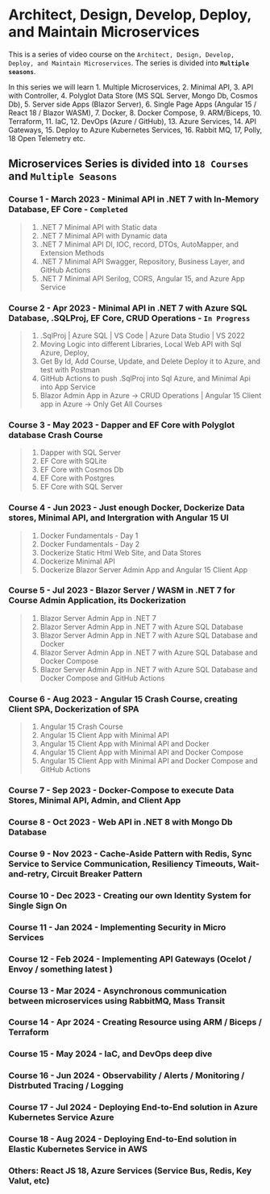 # Architect, Design, Develop, Deploy, and Maintain Microservices

This is a series of video course on the `Architect, Design, Develop, Deploy, and Maintain Microservices`. The series is divided into **`Multiple seasons`**.

In this series we will learn 1. Multiple Microservices, 2. Minimal API, 3. API with Controller, 4. Polyglot Data Store (MS SQL Server, Mongo Db, Cosmos Db), 5. Server side Apps (Blazor Server), 6. Single Page Apps (Angular 15 / React 18 / Blazor WASM), 7. Docker, 8. Docker Compose, 9. ARM/Biceps, 10. Terraform, 11. IaC, 12. DevOps (Azure / GitHub), 13. Azure Services, 14. API Gateways, 15. Deploy to Azure Kubernetes Services, 16. Rabbit MQ, 17, Polly, 18 Open Telemetry etc.

## Microservices Series is divided into `18 Courses` and `Multiple Seasons`

### Course **1** - March 2023 - Minimal API in .NET 7 with In-Memory Database, EF Core - **`Completed`**

> 1. .NET 7 Minimal API with Static data
> 1. .NET 7 Minimal API with Dynamic data
> 1. .NET 7 Minimal API DI, IOC, record, DTOs, AutoMapper, and Extension Methods
> 1. .NET 7 Minimal API Swagger, Repository, Business Layer, and GitHub Actions
> 1. .NET 7 Minimal API Serilog, CORS, Angular 15, and Azure App Service

### Course **2** - Apr 2023 - Minimal API in .NET 7 with Azure SQL Database, .SQLProj, EF Core, CRUD Operations - **`In Progress`**

> 1. .SqlProj | Azure SQL | VS Code | Azure Data Studio | VS 2022
> 1. Moving Logic into different Libraries, Local Web API with Sql Azure, Deploy,
> 1. Get By Id, Add Course, Update, and Delete Deploy it to Azure, and test with Postman
> 1. GitHub Actions to push .SqlProj into Sql Azure, and Minimal Api into App Service
> 1. Blazor Admin App in Azure -> CRUD Operations | Angular 15 Client app in Azure -> Only Get All Courses

### Course **3** - May 2023 - Dapper and EF Core with Polyglot database Crash Course

> 1. Dapper with SQL Server
> 1. EF Core with SQLite
> 1. EF Core with Cosmos Db
> 1. EF Core with Postgres
> 1. EF Core with SQL Server

### Course **4** - Jun 2023 - Just enough Docker, Dockerize Data stores, Minimal API, and Intergration with Angular 15 UI

> 1. Docker Fundamentals - Day 1
> 1. Docker Fundamentals - Day 2
> 1. Dockerize Static Html Web Site, and Data Stores
> 1. Dockerize Minimal API
> 1. Dockerize Blazor Server Admin App and Angular 15 Client App

### Course **5** - Jul 2023 - Blazor Server / WASM in .NET 7 for Course Admin Application, its Dockerization

> 1. Blazor Server Admin App in .NET 7
> 1. Blazor Server Admin App in .NET 7 with Azure SQL Database
> 1. Blazor Server Admin App in .NET 7 with Azure SQL Database and Docker
> 1. Blazor Server Admin App in .NET 7 with Azure SQL Database and Docker Compose
> 1. Blazor Server Admin App in .NET 7 with Azure SQL Database and Docker Compose and GitHub Actions

### Course **6** - Aug 2023 - Angular 15 Crash Course, creating Client SPA, Dockerization of SPA

> 1. Angular 15 Crash Course
> 1. Angular 15 Client App with Minimal API
> 1. Angular 15 Client App with Minimal API and Docker
> 1. Angular 15 Client App with Minimal API and Docker Compose
> 1. Angular 15 Client App with Minimal API and Docker Compose and GitHub Actions

### Course 7 - Sep 2023 - Docker-Compose to execute Data Stores, Minimal API, Admin, and Client App

### Course 8 - Oct 2023 - Web API in .NET 8 with Mongo Db Database

### Course 9 - Nov 2023 - Cache-Aside Pattern with Redis, Sync Service to Service Communication, Resiliency Timeouts, Wait-and-retry, Circuit Breaker Pattern

### Course 10 - Dec 2023 - Creating our own Identity System for Single Sign On

### Course 11 - Jan 2024 - Implementing Security in Micro Services

### Course 12 - Feb 2024 - Implementing API Gateways (Ocelot / Envoy / something latest )

### Course 13 - Mar 2024 - Asynchronous communication between microservices using RabbitMQ, Mass Transit

### Course 14 - Apr 2024 - Creating Resource using ARM / Biceps / Terraform

### Course 15 - May 2024 - IaC, and DevOps deep dive

### Course 16 - Jun 2024 - Observability / Alerts / Monitoring / Distrbuted Tracing / Logging

### Course 17 - Jul 2024 - Deploying End-to-End solution in Azure Kubernetes Service Azure

### Course 18 - Aug 2024 - Deploying End-to-End solution in Elastic Kubernetes Service in AWS

### Others: React JS 18, Azure Services (Service Bus, Redis, Key Valut, etc)

<!--

**Here are some ideas to get you started:**

🙋‍♀️ A short introduction - what is your organization all about?
🌈 Contribution guidelines - how can the community get involved?
👩‍💻 Useful resources - where can the community find your docs? Is there anything else the community should know?
🍿 Fun facts - what does your team eat for breakfast?
🧙 Remember, you can do mighty things with the power of [Markdown](https://docs.github.com/github/writing-on-github/getting-started-with-writing-and-formatting-on-github/basic-writing-and-formatting-syntax)
-->
